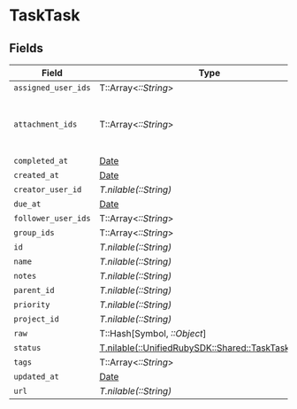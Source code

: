 # TaskTask


## Fields

| Field                                                                                        | Type                                                                                         | Required                                                                                     | Description                                                                                  |
| -------------------------------------------------------------------------------------------- | -------------------------------------------------------------------------------------------- | -------------------------------------------------------------------------------------------- | -------------------------------------------------------------------------------------------- |
| `assigned_user_ids`                                                                          | T::Array<*::String*>                                                                         | :heavy_minus_sign:                                                                           | N/A                                                                                          |
| `attachment_ids`                                                                             | T::Array<*::String*>                                                                         | :heavy_minus_sign:                                                                           | Array of attachment IDs retrieved from StorageFile.Get endpoint                              |
| `completed_at`                                                                               | [Date](https://ruby-doc.org/stdlib-2.6.1/libdoc/date/rdoc/Date.html)                         | :heavy_minus_sign:                                                                           | N/A                                                                                          |
| `created_at`                                                                                 | [Date](https://ruby-doc.org/stdlib-2.6.1/libdoc/date/rdoc/Date.html)                         | :heavy_minus_sign:                                                                           | N/A                                                                                          |
| `creator_user_id`                                                                            | *T.nilable(::String)*                                                                        | :heavy_minus_sign:                                                                           | N/A                                                                                          |
| `due_at`                                                                                     | [Date](https://ruby-doc.org/stdlib-2.6.1/libdoc/date/rdoc/Date.html)                         | :heavy_minus_sign:                                                                           | N/A                                                                                          |
| `follower_user_ids`                                                                          | T::Array<*::String*>                                                                         | :heavy_minus_sign:                                                                           | N/A                                                                                          |
| `group_ids`                                                                                  | T::Array<*::String*>                                                                         | :heavy_minus_sign:                                                                           | N/A                                                                                          |
| `id`                                                                                         | *T.nilable(::String)*                                                                        | :heavy_minus_sign:                                                                           | N/A                                                                                          |
| `name`                                                                                       | *T.nilable(::String)*                                                                        | :heavy_minus_sign:                                                                           | N/A                                                                                          |
| `notes`                                                                                      | *T.nilable(::String)*                                                                        | :heavy_minus_sign:                                                                           | N/A                                                                                          |
| `parent_id`                                                                                  | *T.nilable(::String)*                                                                        | :heavy_minus_sign:                                                                           | N/A                                                                                          |
| `priority`                                                                                   | *T.nilable(::String)*                                                                        | :heavy_minus_sign:                                                                           | N/A                                                                                          |
| `project_id`                                                                                 | *T.nilable(::String)*                                                                        | :heavy_minus_sign:                                                                           | N/A                                                                                          |
| `raw`                                                                                        | T::Hash[Symbol, *::Object*]                                                                  | :heavy_minus_sign:                                                                           | N/A                                                                                          |
| `status`                                                                                     | [T.nilable(::UnifiedRubySDK::Shared::TaskTaskStatus)](../../models/shared/tasktaskstatus.md) | :heavy_minus_sign:                                                                           | N/A                                                                                          |
| `tags`                                                                                       | T::Array<*::String*>                                                                         | :heavy_minus_sign:                                                                           | N/A                                                                                          |
| `updated_at`                                                                                 | [Date](https://ruby-doc.org/stdlib-2.6.1/libdoc/date/rdoc/Date.html)                         | :heavy_minus_sign:                                                                           | N/A                                                                                          |
| `url`                                                                                        | *T.nilable(::String)*                                                                        | :heavy_minus_sign:                                                                           | N/A                                                                                          |
